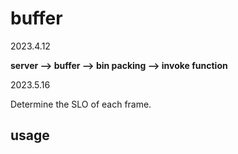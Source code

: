# buffer

2023.4.12

**server --> buffer  --> bin packing --> invoke function**

2023.5.16

Determine the SLO of each frame.

## usage
